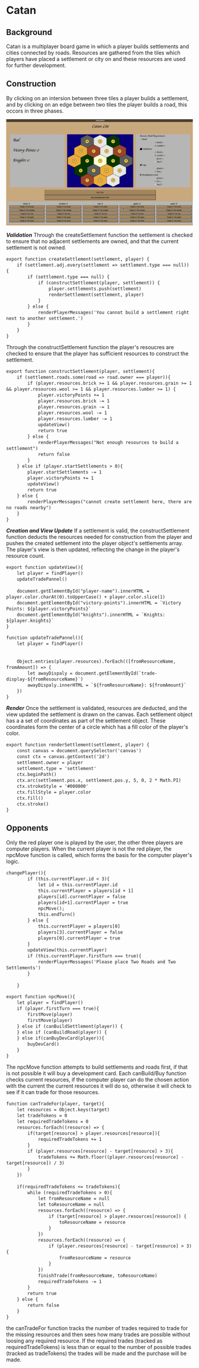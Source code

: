 # Catan

## Background
Catan is a multiplayer board game in which a player builds settlements and cities connected by roads. Resources are gathered from the tiles which players have placed a settlement or city on and these resources are used for further development. 

## Construction
By clicking on an intersion between three tiles a player builds a settlement, and by clicking on an edge between two tiles the player builds a road, this occors in three phases.

![build](/README_images/build.gif)

***Validation***
Through the createSettlement function the settlement is checked to ensure that no adjacent settlements are owned, and that the current settlement is not owned.

```
export function createSettlement(settlement, player) {
    if (settlement.adj.every(settlement => settlement.type === null)) {
        if (settlement.type === null) {
            if (constructSettlement(player, settlement)) {
                player.settlements.push(settlement)
                renderSettlement(settlement, player)
            }
        } else {
            renderPlayerMessages('You cannot build a settlement right next to another settlement.')
        }
    }
}
```
Through the constructSettlement function the player's resoucres are checked to ensure that the player has sufficient resources to construct the settlement.

```
export function constructSettlement(player, settlement){
    if (settlement.roads.some(road => road.owner === player)){
        if (player.resources.brick >= 1 && player.resources.grain >= 1 && player.resources.wool >= 1 && player.resources.lumber >= 1) {
            player.victoryPoints += 1
            player.resources.brick -= 1
            player.resources.grain -= 1
            player.resources.wool -= 1
            player.resources.lumber -= 1
            updateView()
            return true
        } else {
            renderPlayerMessages("Not enough resources to build a settlement")
            return false
        }
    } else if (player.startSettlements > 0){
        player.startSettlements -= 1
        player.victoryPoints += 1
        updateView()
        return true
    } else {
        renderPlayerMessages("cannot create settlement here, there are no roads nearby")
    }
}
```

***Creation and View Update***
If a settlement is valid, the constructSettlement function deducts the resources needed for construction from the player and pushes the created settlement into the player object's settlements array. The player's view is then updated, reflecting the change in the player's resource count.

```
export function updateView(){
    let player = findPlayer()
    updateTradePannel()
    
    document.getElementById("player-name").innerHTML = player.color.charAt(0).toUpperCase() + player.color.slice(1)
    document.getElementById("victory-points").innerHTML = `Victory Points: ${player.victoryPoints}`
    document.getElementById("knights").innerHTML = `Knights: ${player.knights}`
}
```
```
function updateTradePannel(){
    let player = findPlayer()
    

    Object.entries(player.resources).forEach(([fromResourceName, fromAmount]) => {
        let awayDispaly = document.getElementById(`trade-display-${fromResourceName}`)
        awayDispaly.innerHTML = `${fromResourceName}: ${fromAmount}`
    })
}
```

***Render*** 
Once the settlement is validated, resources are deducted, and the view updated the settlement is drawn on the canvas. Each settlement object has a a set of coordinates as part of the settlement object. These coordinates form the center of a circle which has a fill color of the player's color. 

```
export function renderSettlement(settlement, player) {
    const canvas = document.querySelector('canvas')
    const ctx = canvas.getContext('2d')
    settlement.owner = player
    settlement.type = 'settlement'
    ctx.beginPath()
    ctx.arc(settlement.pos.x, settlement.pos.y, 5, 0, 2 * Math.PI)
    ctx.strokeStyle = '#000000'
    ctx.fillStyle = player.color
    ctx.fill()
    ctx.stroke()
}
```

## Opponents
Only the red player one is played by the user, the other three players are computer players. When the current player is not the red player, the npcMove function is called, which forms the basis for the computer player's logic.

```
changePlayer(){
        if (this.currentPlayer.id < 3){
            let id = this.currentPlayer.id
            this.currentPlayer = players[id + 1]
            players[id].currentPlayer = false
            players[id+1].currentPlayer = true
            npcMove();
            this.endTurn()
        } else {
            this.currentPlayer = players[0]
            players[3].currentPlayer = false
            players[0].currentPlayer = true
        }
        updateView(this.currentPlayer)
        if (this.currentPlayer.firstTurn === true){
            renderPlayerMessages('Please place Two Roads and Two Settlements')
        }

    }
```
```
export function npcMove(){
    let player = findPlayer()
    if (player.firstTurn === true){
        firstMove(player)
        firstMove(player)
    } else if (canBuildSettlement(player)) {
    } else if (canBuildRoad(player)) {
    } else if(canBuyDevCard(player)){
        buyDevCard()
    }
}
```
The npcMove function attempts to build settlements and roads first, if that is not possible it will buy a development card. Each canBuild/Buy function checks current resources, if the computer player can do the chosen action with the current the current resources it will do so, otherwise it will check to see if it can trade for those resources. 

```
function canTradeFor(player, target){
    let resources = Object.keys(target)
    let tradeTokens = 0
    let requiredTradeTokens = 0
    resources.forEach((resource) => {
        if(target[resource] > player.resources[resource]){
            requiredTradeTokens += 1
        }
        if (player.resources[resource] - target[resource] > 3){
            tradeTokens += Math.floor((player.resources[resource] - target[resource]) / 3)
        }
    })

    if(requiredTradeTokens <= tradeTokens){
        while (requiredTradeTokens > 0){
            let fromResourceName = null
            let toResourceName = null
            resources.forEach((resource) => {
                if (target[resource] > player.resources[resource]) {
                    toResourceName = resource
                }
            })
            resources.forEach((resource) => {
                if (player.resources[resource] - target[resource] > 3) {
                    fromResourceName = resource
                }
            })
            finishTrade(fromResourceName, toResourceName)
            requiredTradeTokens -= 1
        }
        return true
    } else {
        return false
    }
}
```
the canTradeFor function tracks the number of trades required to trade for the missing resources and then sees how many trades are possible without loosing any required resource. If the required trades (tracked as requiredTradeTokens) is less than or equal to the number of possible trades (tracked as tradeTokens) the trades will be made and the purchase will be made. 

